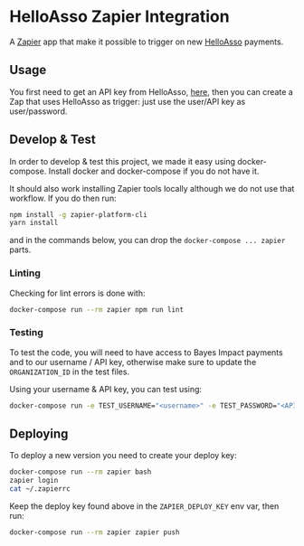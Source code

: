 # HelloAsso Zapier Integration

A [Zapier](https://zapier.com) app that make it possible to trigger on new
[HelloAsso](https://www.helloasso.com) payments.

## Usage

You first need to get an API key from HelloAsso,
[here](https://dev.helloasso.com/), then you can create a Zap that uses
HelloAsso as trigger: just use the user/API key as user/password.

## Develop & Test

In order to develop & test this project, we made it easy using docker-compose.
Install docker and docker-compose if you do not have it.

It should also work
installing Zapier tools locally although we do not use that workflow. If you do then run:

```sh
npm install -g zapier-platform-cli
yarn install
```

and in the commands below, you can drop the `docker-compose ... zapier` parts.

### Linting

Checking for lint errors is done with:
```sh
docker-compose run --rm zapier npm run lint
```

### Testing

To test the code, you will need to have access to Bayes Impact payments and to
our username / API key, otherwise make sure to update the `ORGANIZATION_ID` in
the test files.

Using your username & API key, you can test using:
```sh
docker-compose run -e TEST_USERNAME="<username>" -e TEST_PASSWORD="<API key>" --rm zapier zapier test
```

## Deploying

To deploy a new version you need to create your deploy key:
```sh
docker-compose run --rm zapier bash
zapier login
cat ~/.zapierrc
```

Keep the deploy key found above in the `ZAPIER_DEPLOY_KEY` env var, then run:

```sh
docker-compose run --rm zapier zapier push
```
